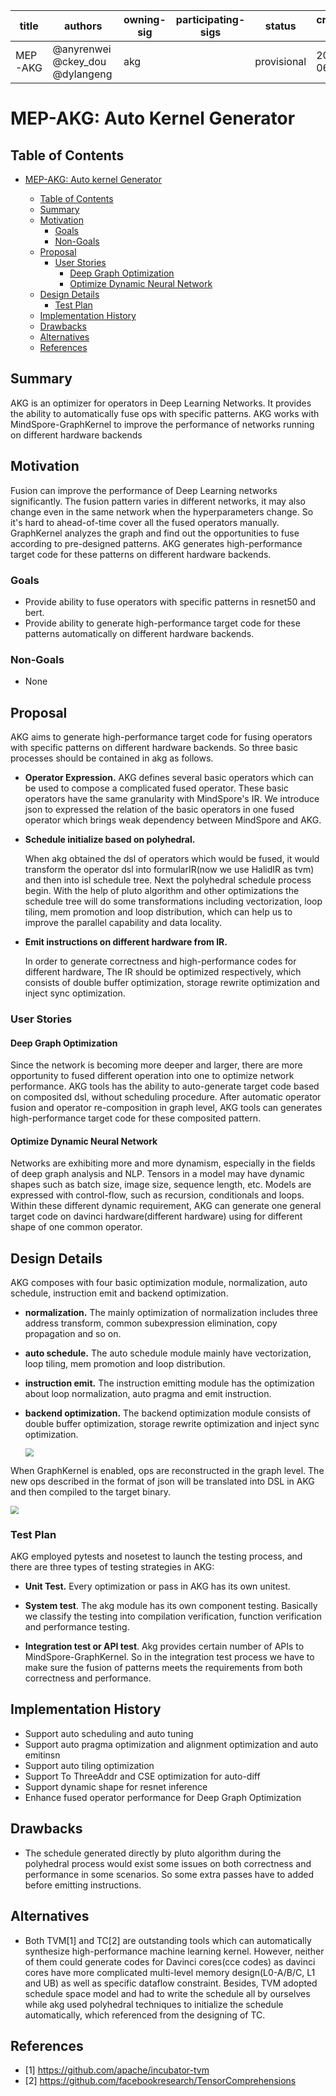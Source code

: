 | title   | authors                          | owning-sig | participating-sigs | status      | creation-date | reviewers | approvers | stage | milestone     |
| ------- | -------------------------------- | ---------- | ------------------ | ----------- | ------------- | --------- | --------- | ----- | ------------- |
| MEP-AKG | @anyrenwei  @ckey_dou @dylangeng | akg        |                    | provisional | 2020-06-16    |           | TBD       | beta  | beta : "v0.5" |

# MEP-AKG: Auto Kernel Generator

## Table of Contents

<!-- toc -->

- [MEP-AKG: Auto kernel Generator](#mep-akg-auto-kernel-generator)
  - [Table of Contents](#table-of-contents)
  - [Summary](#summary)
  - [Motivation](#motivation)
    - [Goals](#goals)
    - [Non-Goals](#non-goals)
  - [Proposal](#proposal)
    - [User Stories](#user-stories)
      - [Deep Graph Optimization](#deep-graph-optimization)
      - [Optimize Dynamic Neural Network](#optimize-dynamic-neural-network)
  - [Design Details](#design-details)
    - [Test Plan](#test-plan)
  - [Implementation History](#implementation-history)
  - [Drawbacks](#drawbacks)
  - [Alternatives](#alternatives)
  - [References](#references-optional)

  <!-- /toc -->

## Summary

<!--
This section is incredibly important for producing high quality user-focused
documentation such as release notes or a development roadmap.  It should be
possible to collect this information before implementation begins in order to
avoid requiring implementors to split their attention between writing release
notes and implementing the feature itself.  MEP editors, SIG Docs, and SIG PM
should help to ensure that the tone and content of the `Summary` section is
useful for a wide audience.

A good summary is probably at least a paragraph in length.

Both in this section and below, follow the guidelines of the [documentation
style guide]. In particular, wrap lines to a reasonable length, to make it
easier for reviewers to cite specific portions, and to minimize diff churn on
updates.

[documentation style guide]: https://gitee.com/mindspore/docs/blob/master/CONTRIBUTING_DOC.md
-->

AKG is an optimizer for operators in Deep Learning Networks. It provides the ability to automatically fuse ops with specific patterns. AKG works with MindSpore-GraphKernel to improve the performance of networks running on different hardware backends

## Motivation

<!--
This section is for explicitly listing the motivation, goals and non-goals of
this MEP. Describe why the change is important and the benefits to users.
-->

Fusion can improve the performance of Deep Learning networks significantly. The fusion pattern varies in different networks, it may also change even in the same network when the hyperparameters change. So it's hard to ahead-of-time cover all the fused operators manually. GraphKernel analyzes the graph and find out the opportunities to fuse according to pre-designed patterns. AKG generates high-performance target code for these patterns on different hardware backends.

### Goals

<!--
List the specific goals of the MEP. What is it trying to achieve? How will we
know that this has succeeded?
-->

- Provide ability to fuse operators with specific patterns in resnet50 and bert.
- Provide ability to generate high-performance target code for these patterns automatically on different hardware backends.

### Non-Goals

<!--
What is out of scope for this MEP? Listing non-goals helps to focus discussion
and make progress.
-->
- None

## Proposal

<!--
This is where we get down to the specifics of what the proposal actually is.
This should have enough detail that reviewers can understand exactly what
you're proposing, but should not include things like API designs or
implementation. The "Design Details" section below is for the real
nitty-gritty.
-->

AKG aims to generate high-performance target code for fusing operators with specific patterns on different hardware backends. So three basic processes should be contained in akg as follows.
- **Operator Expression.**
  AKG defines several basic operators which can be used to compose a complicated fused operator. These basic operators have the same granularity with MindSpore's IR. We introduce json to expressed the relation of the basic operators in one fused operator which brings weak dependency between MindSpore and AKG.

- **Schedule initialize based on polyhedral.**

  When akg obtained the dsl of operators which would be fused, it would transform the operator dsl into formularIR(now we use HalidIR as tvm) and then into isl schedule tree. Next the polyhedral schedule process begin. With the help of pluto algorithm and other optimizations the schedule tree will do some transformations including vectorization, loop tiling, mem promotion and loop distribution, which can help us to improve the parallel capability and data locality.

- **Emit instructions on different hardware from IR.**

  In order to generate correctness and high-performance codes for different hardware, The IR should be optimized respectively, which consists of double buffer optimization, storage rewrite optimization and inject sync optimization.


### User Stories

<!--
Detail the things that people will be able to do if this MEP is implemented.
Include as much detail as possible so that people can understand the "how" of
the system. The goal here is to make this feel real for users without getting
bogged down.
-->

#### Deep Graph Optimization

Since the network is becoming more deeper and larger, there are more opportunity to fused different operation into one to optimize network performance.
AKG tools has the ability to auto-generate target code based on composited dsl, without scheduling procedure.
After automatic operator fusion and operator re-composition in graph level, AKG tools can generates high-performance target code for these composited pattern.

#### Optimize Dynamic Neural Network

Networks are exhibiting more and more dynamism, especially in the fields of deep graph analysis and NLP.
Tensors in a model may have dynamic shapes such as batch size, image size, sequence length, etc.
Models are expressed with control-flow, such as recursion, conditionals and loops.
Within these different dynamic requirement, AKG can generate one general target code on davinci hardware(different hardware) using for different shape of one common operator.

## Design Details

<!--
This section should contain enough information that the specifics of your
change are understandable. This may include API specs (though not always
required) or even code snippets. If there's any ambiguity about HOW your
proposal will be implemented, this is the place to discuss them.
-->

<!--![Image text](akg-design.png) {:height="75%" width="75%"} -->

AKG composes with four basic optimization module, normalization, auto schedule, instruction emit and backend optimization.
- **normalization.** The mainly optimization of normalization includes three address transform, common subexpression elimination, copy propagation and so on.
- **auto schedule.** The auto schedule module mainly have vectorization, loop tiling, mem promotion and loop distribution.
- **instruction emit.** The instruction emitting module has the optimization about loop normalization, auto pragma and emit instruction.
- **backend optimization.** The backend optimization module consists of double buffer optimization, storage rewrite optimization and inject sync optimization.

  <img src="akg-design.png" style="zoom:80%" div align=center/>

When GraphKernel is enabled, ops are reconstructed in the graph level. The new ops described in the format of json will be translated into DSL in AKG and then compiled to the target binary.

  <img src="akg_in_mindspore.png" style="zoom:80%" div align=center />


<!-- ![输入图片说明](https://images.gitee.com/uploads/images/2020/0618/093458_8e3a1221_6569326.png "屏幕截图.png") -->


### Test Plan

<!--
**Note:** *Not required until targeted at a release.*

Consider the following in developing a test plan for this enhancement:
- Will there be e2e and integration tests, in addition to unit tests?
- How will it be tested in isolation vs with other components?

No need to outline all of the test cases, just the general strategy. Anything
that would count as tricky in the implementation and anything particularly
challenging to test should be called out.

All code is expected to have adequate tests (eventually with coverage
expectations). Please adhere to the [MindSpore contributing guidelines][contributing-guidelines]
when drafting this test plan.

[contributing-guidelines]: https://gitee.com/mindspore/mindspore/blob/master/CONTRIBUTING.md
-->

AKG employed pytests and nosetest to launch the testing process, and there are three types of testing strategies in AKG:

- **Unit Test.** Every optimization or pass in AKG has its own unitest.

- **System test**. The akg module has its own component testing. Basically we classify the testing into compilation verification, function verification and performance testing.

- **Integration test or API test**. Akg provides certain number of APIs to MindSpore-GraphKernel. So in the integration test process we have to make sure the fusion of patterns meets the requirements from both correctness and performance.

## Implementation History

<!--
Major milestones in the life cycle of a MEP should be tracked in this section.
Major milestones might include
- the `Summary` and `Motivation` sections being merged signaling SIG acceptance
- the `Proposal` section being merged signaling agreement on a proposed design
- the date implementation started
- the first MindSpore release where an initial version of the MEP was available
- the version of MindSpore where the MEP graduated to general availability
- when the MEP was retired or superseded
-->

- Support auto scheduling and auto tuning
- Support auto pragma optimization and alignment optimization and auto emitinsn
- Support auto tiling optimization
- Support To ThreeAddr and CSE optimization for auto-diff
- Support dynamic shape for resnet inference
- Enhance fused operator performance for Deep Graph Optimization

## Drawbacks

<!--
Why should this MEP _not_ be implemented?
-->
- The schedule generated directly by pluto algorithm during the polyhedral process would exist some issues on both correctness and performance in some scenarios. So some extra passes have to added before emitting instructions.

## Alternatives

<!--
What other approaches did you consider and why did you rule them out? These do
not need to be as detailed as the proposal, but should include enough
information to express the idea and why it was not acceptable.
-->
- Both TVM[1] and TC[2] are outstanding tools which can automatically synthesize high-performance machine learning kernel. However, neither of them could generate codes for Davinci cores(cce codes) as davinci cores have more complicated multi-level memory design(L0-A/B/C, L1 and UB) as well as specific dataflow constraint. Besides, TVM adopted schedule space model and had to write the schedule all by ourselves while akg used polyhedral techniques to initialize the schedule automatically, which referenced from the designing of TC.

## References
- [1] https://github.com/apache/incubator-tvm
- [2] https://github.com/facebookresearch/TensorComprehensions

